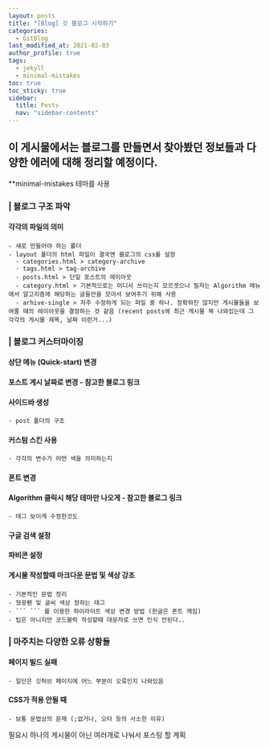 ```yaml
---
layout: posts
title: "[Blog] 깃 블로그 시작하기"
categories:
  - GitBlog
last_modified_at: 2021-02-03
author_profile: true
tags:
  - jekyll
  - minimal-mistakes
toc: true
toc_sticky: true
sidebar:
  title: Posts
  nav: "sidebar-contents"
---
```


## 이 게시물에서는 블로그를 만들면서 찾아봤던 정보들과 다양한 에러에 대해 정리할 예정이다.

**minimal-mistakes 테마를 사용


### | 블로그 구조 파악

#### 각각의 파일의 의미
    - 새로 만들어야 하는 폴더
    - layout 폴더의 html 파일이 결국엔 블로그의 css를 설정
      - categories.html > category-archive
      - tags.html > tag-archive
      - posts.html > 단일 포스트의 레이아웃
      - category.html > 기본적으로는 어디서 쓰이는지 모르겟으나 필자는 Algorithm 메뉴에서 알고리즘에 해당하는 글들만을 모아서 보여주기 위해 사용
      - arhive-single > 자주 수정하게 되는 파일 중 하나. 정확하진 않지만 게시물들을 보여줄 때의 레이아웃을 결정하는 것 같음 (recent posts에 최근 게시물 쭉 나와있는데 그 각각의 게시물 제목, 날짜 이런거...)



### | 블로그 커스터마이징

#### 상단 메뉴 (Quick-start) 변경
#### 포스트 게시 날짜로 변경 - 참고한 블로그 링크
#### 사이드바 생성
    - post 폴더의 구조
#### 커스텀 스킨 사용
    - 각각의 변수가 어떤 색을 의미하는지
#### 폰트 변경
#### Algorithm 클릭시 해당 테마만 나오게 - 참고한 블로그 링크
    - 태그 보이게 수정한것도
#### 구글 검색 설정
#### 파비콘 설정


#### 게시물 작성할때 마크다운 문법 및 색상 강조
    - 기본적인 문법 정리
    - 형광펜 및 글씨 색상 정하는 태그
    - ``` ``` 를 이용한 하이라이트 색상 변경 방법 (한글은 폰트 깨짐)
    - 팁은 아니지만 코드블럭 작성할때 대문자로 쓰면 인식 안된다..



### | 마주치는 다양한 오류 상황들

#### 페이지 빌드 실패
    - 일단은 깃허브 페이지에 어느 부분이 오류인지 나와있음
    
#### CSS가 적용 안될 때
    - 보통 문법상의 문제 (;없거나, 오타 등의 사소한 이유)


필요시 하나의 게시물이 아닌 여러개로 나눠서 포스팅 할 계획
